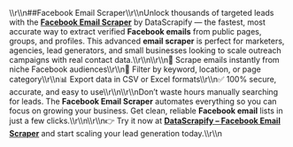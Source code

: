 \\\\r\\\\n##Facebook Email Scraper\\\\r\\\\nUnlock thousands of targeted leads with the **[Facebook Email Scraper](https://www.datascrapify.com/product/Facebook-Email-Scraper)** by DataScrapify — the fastest, most accurate way to extract verified **Facebook emails** from public pages, groups, and profiles. This advanced **email scraper** is perfect for marketers, agencies, lead generators, and small businesses looking to scale outreach campaigns with real contact data.\\\\r\\\\n\\\\r\\\\n🚀 Scrape emails instantly from niche Facebook audiences\\\\r\\\\n🎯 Filter by keyword, location, or page category\\\\r\\\\n📊 Export data in CSV or Excel formats\\\\r\\\\n✅ 100% secure, accurate, and easy to use\\\\r\\\\n\\\\r\\\\nDon’t waste hours manually searching for leads. The **Facebook Email Scraper** automates everything so you can focus on growing your business. Get clean, reliable **Facebook email** lists in just a few clicks.\\\\r\\\\n\\\\r\\\\n👉 Try it now at **[DataScrapify – Facebook Email Scraper](https://www.datascrapify.com/product/Facebook-Email-Scraper)** and start scaling your lead generation today.\\\\r\\\\n
